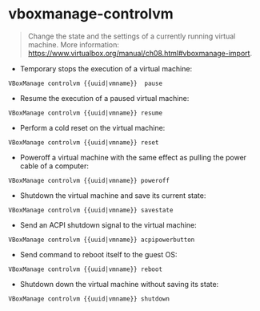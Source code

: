 # vboxmanage-controlvm

> Change the state and the settings of a currently running virtual machine.
> More information: <https://www.virtualbox.org/manual/ch08.html#vboxmanage-import>.

- Temporary stops the execution of a virtual machine:

`VBoxManage controlvm {{uuid|vmname}}  pause`

- Resume the execution of a paused virtual machine:

`VBoxManage controlvm {{uuid|vmname}} resume`

- Perform a cold reset on the virtual machine:

`VBoxManage controlvm {{uuid|vmname}} reset`

- Poweroff a virtual machine with the same effect as pulling the power cable of a computer:

`VBoxManage controlvm {{uuid|vmname}} poweroff`

- Shutdown the virtual machine and save its current state:

`VBoxManage controlvm {{uuid|vmname}} savestate`

- Send an ACPI shutdown signal to the virtual machine:

`VBoxManage controlvm {{uuid|vmname}} acpipowerbutton`

- Send command to reboot itself to the guest OS:

`VBoxManage controlvm {{uuid|vmname}} reboot`

- Shutdown down the virtual machine without saving its state:

`VBoxManage controlvm {{uuid|vmname}} shutdown`
